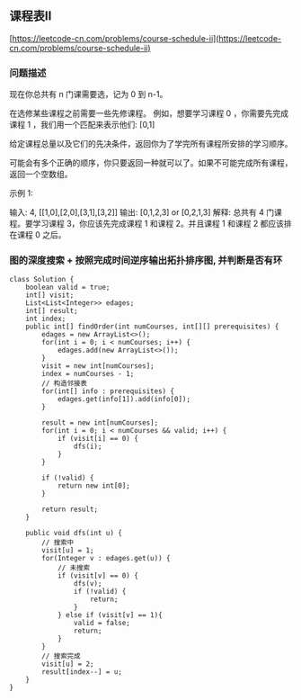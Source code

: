 ## 课程表II
[https://leetcode-cn.com/problems/course-schedule-ii](https://leetcode-cn.com/problems/course-schedule-ii)

### 问题描述
现在你总共有 n 门课需要选，记为 0 到 n-1。

在选修某些课程之前需要一些先修课程。 例如，想要学习课程 0 ，你需要先完成课程 1 ，我们用一个匹配来表示他们: [0,1]

给定课程总量以及它们的先决条件，返回你为了学完所有课程所安排的学习顺序。

可能会有多个正确的顺序，你只要返回一种就可以了。如果不可能完成所有课程，返回一个空数组。

示例 1:

输入: 4, [[1,0],[2,0],[3,1],[3,2]]
输出: [0,1,2,3] or [0,2,1,3]
解释: 总共有 4 门课程。要学习课程 3，你应该先完成课程 1 和课程 2。并且课程 1 和课程 2 都应该排在课程 0 之后。

### 图的深度搜索 + 按照完成时间逆序输出拓扑排序图, 并判断是否有环

```
class Solution {
    boolean valid = true;
    int[] visit;
    List<List<Integer>> edages;
    int[] result;
    int index;
    public int[] findOrder(int numCourses, int[][] prerequisites) {
        edages = new ArrayList<>();
        for(int i = 0; i < numCourses; i++) {
            edages.add(new ArrayList<>());
        }
        visit = new int[numCourses];
        index = numCourses - 1;
        // 构造邻接表
        for(int[] info : prerequisites) {
            edages.get(info[1]).add(info[0]);
        }

        result = new int[numCourses];
        for(int i = 0; i < numCourses && valid; i++) {
            if (visit[i] == 0) {
                dfs(i);
            }
        }

        if (!valid) {
            return new int[0];
        }

        return result;
    }

    public void dfs(int u) {
        // 搜索中
        visit[u] = 1;
        for(Integer v : edages.get(u)) {
            // 未搜索
            if (visit[v] == 0) {
                dfs(v);
                if (!valid) {
                    return;
                }
            } else if (visit[v] == 1){
                valid = false;
                return;
            }
        }
        // 搜索完成
        visit[u] = 2;
        result[index--] = u;
    }
}
```
